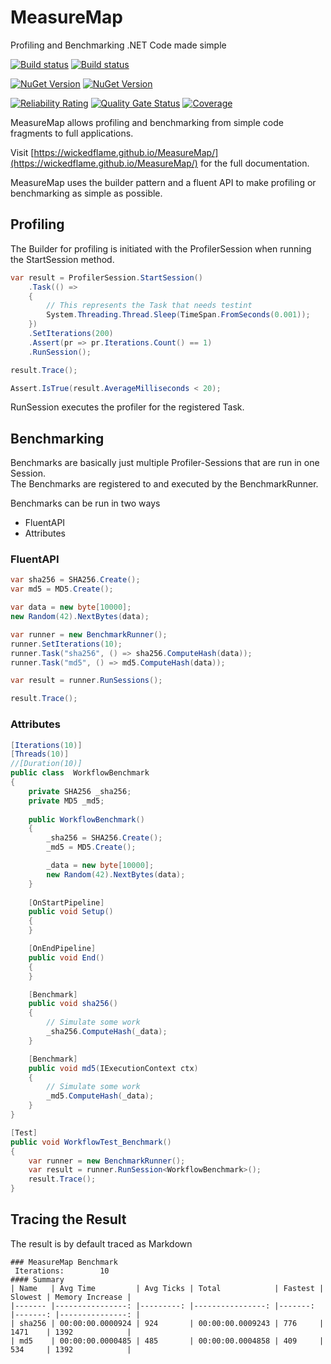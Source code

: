 # MeasureMap
Profiling and Benchmarking .NET Code made simple

[![Build status](https://img.shields.io/appveyor/build/chriswalpen/measuremap/master?label=Master&logo=appveyor&style=for-the-badge)](https://ci.appveyor.com/project/chriswalpen/measuremap/branch/master)
[![Build status](https://img.shields.io/appveyor/build/chriswalpen/measuremap/dev?label=Dev&logo=appveyor&style=for-the-badge)](https://ci.appveyor.com/project/chriswalpen/measuremap/branch/dev)
  
[![NuGet Version](https://img.shields.io/nuget/v/measuremap.svg?style=for-the-badge&label=Latest)](https://www.nuget.org/packages/measuremap/)
[![NuGet Version](https://img.shields.io/nuget/vpre/measuremap.svg?style=for-the-badge&label=RC)](https://www.nuget.org/packages/measuremap/)
  
[![Reliability Rating](https://sonarcloud.io/api/project_badges/measure?project=WickedFlame_MeasureMap&metric=reliability_rating)](https://sonarcloud.io/summary/new_code?id=WickedFlame_MeasureMap)
[![Quality Gate Status](https://sonarcloud.io/api/project_badges/measure?project=WickedFlame_MeasureMap&metric=alert_status)](https://sonarcloud.io/summary/new_code?id=WickedFlame_MeasureMap)
[![Coverage](https://sonarcloud.io/api/project_badges/measure?project=WickedFlame_MeasureMap&metric=coverage)](https://sonarcloud.io/summary/new_code?id=WickedFlame_MeasureMap)
  
MeasureMap allows profiling and benchmarking from simple code fragments to full applications.
  
Visit [https://wickedflame.github.io/MeasureMap/](https://wickedflame.github.io/MeasureMap/) for the full documentation.
  
MeasureMap uses the builder pattern and a fluent API to make profiling or benchmarking as simple as possible.
  
## Profiling
The Builder for profiling is initiated with the ProfilerSession when running the StartSession method.
  
```csharp
var result = ProfilerSession.StartSession()
	.Task(() => 
	{
		// This represents the Task that needs testint
		System.Threading.Thread.Sleep(TimeSpan.FromSeconds(0.001));
	})
	.SetIterations(200)
	.Assert(pr => pr.Iterations.Count() == 1)
	.RunSession();

result.Trace();

Assert.IsTrue(result.AverageMilliseconds < 20);
```
RunSession executes the profiler for the registered Task.

## Benchmarking
Benchmarks are basically just multiple Profiler-Sessions that are run in one Session.  
The Benchmarks are registered to and executed by the BenchmarkRunner.
  
Benchmarks can be run in two ways
- FluentAPI
- Attributes

### FluentAPI
```csharp
var sha256 = SHA256.Create();
var md5 = MD5.Create();

var data = new byte[10000];
new Random(42).NextBytes(data);

var runner = new BenchmarkRunner();
runner.SetIterations(10);
runner.Task("sha256", () => sha256.ComputeHash(data));
runner.Task("md5", () => md5.ComputeHash(data));

var result = runner.RunSessions();

result.Trace();
```
### Attributes
```csharp
[Iterations(10)]
[Threads(10)]
//[Duration(10)]
public class  WorkflowBenchmark
{
    private SHA256 _sha256;
    private MD5 _md5;
    
    public WorkflowBenchmark()
    {
        _sha256 = SHA256.Create();
        _md5 = MD5.Create();

        _data = new byte[10000];
        new Random(42).NextBytes(data);
    }
    
    [OnStartPipeline]
    public void Setup()
    {
    }

    [OnEndPipeline]
    public void End()
    {
    }

    [Benchmark]
    public void sha256()
    {
        // Simulate some work
        _sha256.ComputeHash(_data);
    }

    [Benchmark]
    public void md5(IExecutionContext ctx)
    {
        // Simulate some work
        _md5.ComputeHash(_data);
    }
}
```
```csharp
[Test]
public void WorkflowTest_Benchmark()
{
    var runner = new BenchmarkRunner();
    var result = runner.RunSession<WorkflowBenchmark>();
    result.Trace();
}
```

## Tracing the Result
The result is by default traced as Markdown  
```
### MeasureMap Benchmark
 Iterations:		10
#### Summary
| Name   | Avg Time         | Avg Ticks | Total            | Fastest | Slowest | Memory Increase |
|------- |----------------: |---------: |----------------: |-------: |-------: |---------------: |
| sha256 | 00:00:00.0000924 | 924       | 00:00:00.0009243 | 776     | 1471    | 1392            |
| md5    | 00:00:00.0000485 | 485       | 00:00:00.0004858 | 409     | 534     | 1392            |
```
